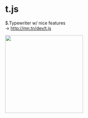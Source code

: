t.js
====

$.Typewriter w/ nice features<br/>
&rarr; <a href="http://mn.tn/dev/t.js">http://mn.tn/dev/t.js</a><br/>

<img height="250" width="250" src="http://mn.tn/dev/t.js/t.js.1.png"/>
